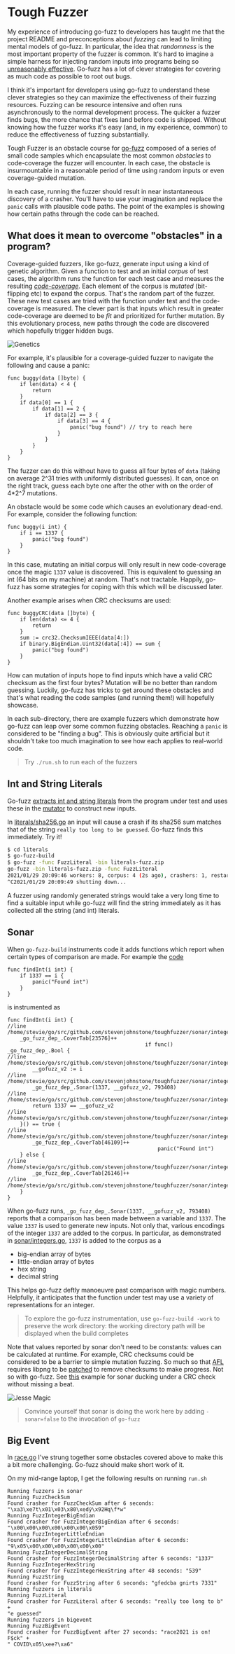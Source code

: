 # Tough Fuzzer

My experience of introducing
go-fuzz to developers has taught me that the project README and preconceptions
about *fuzzing* can lead to limiting mental models of go-fuzz. 
In particular, the idea that *randomness* is the most important property
of the fuzzer is common. It's hard to imagine a simple harness
for injecting random inputs into programs being so [unreasonably effective](https://github.com/dvyukov/go-fuzz#trophies). Go-fuzz has a lot of clever
strategies for covering as much code as possible to root out bugs.

I think it's important for developers using go-fuzz to understand these
clever strategies so they can maximize the effectiveness of their fuzzing
resources. Fuzzing can be resource intensive and often runs asynchronously to
the normal development process. The quicker a fuzzer finds bugs, the more
chance that fixes land before code is shipped. Without knowing how the
fuzzer works it's easy (and, in my experience, common) to reduce the
effectiveness of fuzzing substantially.

Tough Fuzzer is an obstacle course for [go-fuzz](https://github.com/dvyukov/go-fuzz) composed of a series of small code samples
which encapsulate the most common *obstacles* to code-coverage the fuzzer
will encounter. In each case, the obstacle is insurmountable in a reasonable
period of time using random inputs or even coverage-guided mutation.

In each case, running the fuzzer should result in near instantaneous discovery
of a crasher. You'll have to use your imagination and replace the ```panic``` calls
with plausible code paths. The point of the examples is showing how certain
paths through the code can be reached.


## What does it mean to overcome "obstacles" in a program?

Coverage-guided fuzzers, like go-fuzz, generate input using a kind of genetic algorithm.
Given a function to test and an initial *corpus* of test cases, the algorithm runs the function for each test case
and measures the resulting [*code-coverage*](https://en.wikipedia.org/wiki/Code_coverage). Each element of the corpus
is *mutated* (bit-flipping etc) to expand the corpus. That's the random
part of the fuzzer. These new test cases are tried with the function under test
and the code-coverage is measured. The clever part is that inputs which result in
greater code-coverage are deemed to be *fit* and prioritized for further
mutation. By this evolutionary process, new paths through the 
code are discovered which hopefully trigger hidden bugs.

![Genetics](https://media.giphy.com/media/G8k4UcUNIhFSM/giphy.gif)

For example, it's plausible for a coverage-guided fuzzer to navigate the following and cause a panic:

```golang
func buggy(data []byte) {
    if len(data) < 4 {
        return
    }
    if data[0] == 1 {
        if data[1] == 2 {
            if data[2] == 3 {
                if data[3] == 4 {
                    panic("bug found") // try to reach here
                }
            }
        }
    }
}
```
The fuzzer can do this without have to guess all four bytes of ```data``` (taking on average 2^31 tries with uniformly distributed guesses). It can,
once on the right track, guess each byte one after the other with on the order of 4*2^7 mutations. 

An obstacle would be some code which causes an evolutionary dead-end. For example, consider the following function:

```golang
func buggy(i int) {
    if i == 1337 {
        panic("bug found")
    }
}
```

In this case, mutating an initial corpus will only result in new code-coverage once the magic ```1337``` value is discovered.
This is equivalent to guessing an int (64 bits on my machine) at random. That's not tractable. Happily, go-fuzz has some
strategies for coping with this which will be discussed later.

Another example arises when CRC checksums are used:

```golang
func buggyCRC(data []byte) {
	if len(data) <= 4 {
		return
	}
	sum := crc32.ChecksumIEEE(data[4:])
	if binary.BigEndian.Uint32(data[:4]) == sum {
        panic("bug found")
    }
}
```

How can mutation of inputs hope to find inputs which have a valid CRC checksum as the first four bytes? Mutation will be no better than
random guessing. Luckily, go-fuzz has tricks to get around these obstacles and that's what reading the code samples (and running them!) 
will hopefully showcase.

In each sub-directory, there are example fuzzers which demonstrate how go-fuzz can leap over some common fuzzing obstacles. Reaching
a ```panic``` is considered to be "finding a bug". This is obviously quite artificial but it shouldn't take too much imagination to
see how each applies to real-world code.

> Try ```./run.sh``` to run each of the fuzzers


## Int and String Literals

Go-fuzz [extracts int and string literals](https://github.com/dvyukov/go-fuzz/blob/6a8e9d1f2415cf672ddbe864c2d4092287b33a21/go-fuzz-build/main.go#L570) from the program under test and uses these in the [mutator](https://github.com/dvyukov/go-fuzz/blob/90825f39c90b713570ea0cc748b0987937ae6288/go-fuzz/mutator.go#L346) to construct new inputs.

In [literals/sha256.go](./literals/sha256.go) an input will cause a crash if its sha256 sum matches that
of the string ```really too long to be guessed```. Go-fuzz finds this immediately. Try it!

```bash
$ cd literals
$ go-fuzz-build
$ go-fuzz -func FuzzLiteral -bin literals-fuzz.zip
go-fuzz -bin literals-fuzz.zip -func FuzzLiteral
2021/01/29 20:09:46 workers: 8, corpus: 4 (2s ago), crashers: 1, restarts: 1/0, execs: 0 (0/sec), cover: 0, uptime: 3s
^C2021/01/29 20:09:49 shutting down...
```

A fuzzer using randomly generated strings would take a very long time to find a suitable input while go-fuzz will
find the string immediately as it has collected all the string (and int) literals.

## Sonar    

When ```go-fuzz-build``` instruments code it adds functions which
report when certain types of comparison are made. For example the [code](https://github.com/stevenjohnstone/toughfuzzer/blob/master/sonar/integers.go#L17)
```golang
func findInt(i int) {
	if 1337 == i {
		panic("Found int")
	}
}
```
is instrumented as
```golang
func findInt(i int) {
//line /home/stevie/go/src/github.com/stevenjohnstone/toughfuzzer/sonar/integers.go:11
	_go_fuzz_dep_.CoverTab[23576]++
											if func() _go_fuzz_dep_.Bool {
//line /home/stevie/go/src/github.com/stevenjohnstone/toughfuzzer/sonar/integers.go:12
		__gofuzz_v2 := i
//line /home/stevie/go/src/github.com/stevenjohnstone/toughfuzzer/sonar/integers.go:12
		_go_fuzz_dep_.Sonar(1337, __gofuzz_v2, 793408)
//line /home/stevie/go/src/github.com/stevenjohnstone/toughfuzzer/sonar/integers.go:12
		return 1337 == __gofuzz_v2
//line /home/stevie/go/src/github.com/stevenjohnstone/toughfuzzer/sonar/integers.go:12
	}() == true {
//line /home/stevie/go/src/github.com/stevenjohnstone/toughfuzzer/sonar/integers.go:12
		_go_fuzz_dep_.CoverTab[46109]++
												panic("Found int")
	} else {
//line /home/stevie/go/src/github.com/stevenjohnstone/toughfuzzer/sonar/integers.go:14
		_go_fuzz_dep_.CoverTab[26146]++
//line /home/stevie/go/src/github.com/stevenjohnstone/toughfuzzer/sonar/integers.go:14
	}
}
```

When go-fuzz runs, ```_go_fuzz_dep_.Sonar(1337, __gofuzz_v2, 793408)``` reports that a comparison has been made
between a variable and ```1337```. The value ```1337``` is used
to generate new inputs. Not only that, various encodings of the
integer ```1337``` are added to the corpus. In particular, as
demonstrated in [sonar/integers.go](./sonar/integers.go), ```1337```
is added to the corpus as a

* big-endian array of bytes
* little-endian array of bytes
* hex string
* decimal string

This helps go-fuzz deftly manoeuvre past comparison with magic
numbers. Helpfully, it anticipates that the function under test
may use a variety of representations for an integer. 

> To explore the go-fuzz instrumentation, use ```go-fuzz-build -work``` to preserve the work directory: the working directory path will be displayed when the build completes

Note that values reported by sonar don't need to be constants: values can
be calculated at runtime. For example, CRC checksums could be considered to
be a barrier to simple mutation fuzzing. So much so that [AFL](https://github.com/google/AFL) requires libpng
to be [patched](https://github.com/google/AFL/tree/master/experimental/libpng_no_checksum) to remove checksums to make progress. Not so with go-fuzz. See [this](./sonar/checksums.go) example for sonar ducking under a CRC check without
missing a beat.

![Jesse Magic](https://media.giphy.com/media/NmerZ36iBkmKk/giphy.gif)

> Convince yourself that sonar is doing the work here by adding ```-sonar=false``` to the invocation of ```go-fuzz```

## Big Event

In [race.go](./bigevent/race.go) I've strung together some obstacles covered above to make this a bit more challenging. Go-fuzz
should make short work of it.

On my mid-range laptop, I get the following results on running ```run.sh```

```shell
Running fuzzers in sonar
Running FuzzCheckSum
Found crasher for FuzzCheckSum after 6 seconds: "\xa3\xe7t\x01\x03\x80\xedӱ\x92Hգ\f*w"
Running FuzzIntegerBigEndian
Found crasher for FuzzIntegerBigEndian after 6 seconds: "\x00\x00\x00\x00\x00\x00\x059"
Running FuzzIntegerLittleEndian
Found crasher for FuzzIntegerLittleEndian after 6 seconds: "9\x05\x00\x00\x00\x00\x00\x00"
Running FuzzIntegerDecimalString
Found crasher for FuzzIntegerDecimalString after 6 seconds: "1337"
Running FuzzIntegerHexString
Found crasher for FuzzIntegerHexString after 48 seconds: "539"
Running FuzzString
Found crasher for FuzzString after 6 seconds: "gfedcba gnirts 7331"
Running fuzzers in literals
Running FuzzLiteral
Found crasher for FuzzLiteral after 6 seconds: "really too long to b" +
"e guessed"
Running fuzzers in bigevent
Running FuzzBigEvent
Found crasher for FuzzBigEvent after 27 seconds: "race2021 is on! F$ck" +
" COVID\x05\xee?\xa6"
```



